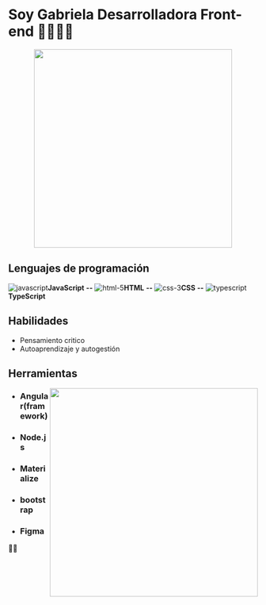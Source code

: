 # Soy Gabriela Desarrolladora Front-end 👩🏽‍💻👋

<p align="center">
<img width="400" src="https://i.pinimg.com/564x/8d/85/6d/8d856d73c15c6281d004b33f291412bf.jpg">
</p>

## Lenguajes de programación
![javascript](https://user-images.githubusercontent.com/82047077/139560796-17a31bd8-bd72-48ec-86c2-62ad1eb9efbf.png)**JavaScript** **--**  ![html-5](https://user-images.githubusercontent.com/82047077/139560807-a488362c-bc55-4396-b8cf-36c806c10c68.png)**HTML** **--** ![css-3](https://user-images.githubusercontent.com/82047077/139560812-c207812b-b08d-4e0c-b8f5-2eae26baa04b.png)**CSS** **--** ![typescript](https://user-images.githubusercontent.com/82047077/139560825-69761969-b1fb-4932-9459-71f5bcd3485c.png)**TypeScript**

 ## Habilidades
- Pensamiento critico
- Autoaprendizaje y autogestión 

## Herramientas

<img align="right" width="420" src="https://user-images.githubusercontent.com/82047077/145615766-964bb138-e8aa-4776-8ce5-2f1556065ee9.png">


 * ### Angular(framework)
 * ### Node.js
 * ### Materialize
 * ### bootstrap
 * ### Figma

🤝😊

